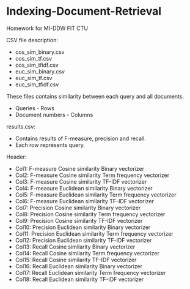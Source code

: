 # Indexing-Document-Retrieval
Homework for MI-DDW FIT CTU

CSV file description:
- cos_sim_binary.csv
- cos_sim_tf.csv
- cos_sim_tfidf.csv
- euc_sim_binary.csv
- euc_sim_tf.csv
- euc_sim_tfidf.csv

These files contains similarity between each query and all documents.
- Queries - Rows
- Document numbers - Columns



results.csv:

- Contains results of F-measure, precision and recall.
- Each row represents query.

Header:
- Col1:  F-measure Cosine similarity Binary vectorizer
- Col2:  F-measure Cosine similarity Term frequency vectorizer
- Col3:  F-measure Cosine similarity TF-IDF vectorizer
- Col4:  F-measure Euclidean similarity Binary vectorizer
- Col5:  F-measure Euclidean similarity Term frequency vectorizer
- Col6:  F-measure Euclidean similarity TF-IDF vectorizer
- Col7:  Precision Cosine similarity Binary vectorizer
- Col8:  Precision Cosine similarity Term frequency vectorizer
- Col9:  Precision Cosine similarity TF-IDF vectorizer
- Col10: Precision Euclidean similarity Binary vectorizer
- Col11: Precision Euclidean similarity Term frequency vectorizer
- Col12: Precision Euclidean similarity TF-IDF vectorizer
- Col13: Recall Cosine similarity Binary vectorizer
- Col14: Recall Cosine similarity Term frequency vectorizer
- Col15: Recall Cosine similarity TF-IDF vectorizer
- Col16: Recall Euclidean similarity Binary vectorizer
- Col17: Recall Euclidean similarity Term frequency vectorizer
- Col18: Recall Euclidean similarity TF-IDF vectorizer
